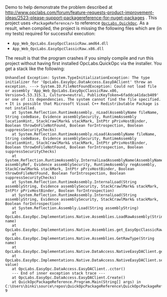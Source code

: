 Demo to help demonstrate the problem described at http://www.opclabs.com/forum/feature-requests-product-improvement-ideas/2523-please-support-packagereference-for-nuget-packages . This project uses `<PackageReference/>` to reference [`OpcLabs.QuickOpc`](https://www.nuget.org/packages/OpcLabs.QuickOpc/5.53.315). As a result, when compiled, the project is missing the following files which are (in my tests) required for successful execution:

* `App_Web_OpcLabs.EasyOpcClassicRaw.amd64.dll`
* `App_Web_OpcLabs.EasyOpcClassicRaw.x86.dll`

The result is that the program crashes if you simply compile and run this project without having first installed OpcLabs.QuickOpc via the installer. You get a stack like the following:

```
Unhandled Exception: System.TypeInitializationException: The type initializer for 'OpcLabs.EasyOpc.DataAccess.EasyDAClient' threw an exception. ---> System.IO.FileNotFoundException: Could not load file or assembly 'App_Web_OpcLabs.EasyOpcClassicRaw.x86, Version=5.53.315.1, Culture=neutral, PublicKeyToken=6faddca41dacb409' or one of its dependencies. The system cannot find the file specified.
+ It is possible that Microsoft Visual C++ Redistributable Package is not installed.
   at System.Reflection.RuntimeAssembly._nLoad(AssemblyName fileName, String codeBase, Evidence assemblySecurity, RuntimeAssembly locationHint, StackCrawlMark& stackMark, IntPtr pPrivHostBinder, Boolean throwOnFileNotFound, Boolean forIntrospection, Boolean suppressSecurityChecks)
   at System.Reflection.RuntimeAssembly.nLoad(AssemblyName fileName, String codeBase, Evidence assemblySecurity, RuntimeAssembly locationHint, StackCrawlMark& stackMark, IntPtr pPrivHostBinder, Boolean throwOnFileNotFound, Boolean forIntrospection, Boolean suppressSecurityChecks)
   at System.Reflection.RuntimeAssembly.InternalLoadAssemblyName(AssemblyName assemblyRef, Evidence assemblySecurity, RuntimeAssembly reqAssembly, StackCrawlMark& stackMark, IntPtr pPrivHostBinder, Boolean throwOnFileNotFound, Boolean forIntrospection, Boolean suppressSecurityChecks)
   at System.Reflection.RuntimeAssembly.InternalLoad(String assemblyString, Evidence assemblySecurity, StackCrawlMark& stackMark, IntPtr pPrivHostBinder, Boolean forIntrospection)
   at System.Reflection.RuntimeAssembly.InternalLoad(String assemblyString, Evidence assemblySecurity, StackCrawlMark& stackMark, Boolean forIntrospection)
   at System.Reflection.Assembly.Load(String assemblyString)
   at OpcLabs.EasyOpc.Implementations.Native.Assemblies.LoadRawAssembly(String name)
   at OpcLabs.EasyOpc.Implementations.Native.Assemblies.get_EasyOpcClassicRaw()
   at OpcLabs.EasyOpc.Implementations.Native.Assemblies.GetRawType(String name)
   at OpcLabs.EasyOpc.Implementations.Native.DataAccess.NativeEasyDAClient.get_RawType()
   at OpcLabs.EasyOpc.Implementations.Native.DataAccess.NativeEasyDAClient.set_AdaptableParameters(EasyDAAdaptableParameters value)
   at OpcLabs.EasyOpc.DataAccess.EasyDAClient..cctor()
   --- End of inner exception stack trace ---
   at OpcLabs.EasyOpc.DataAccess.EasyDAClient.Create()
   at QuickOpcPackageReference.Program.Main(String[] args) in C:\Users\binki\source\repos\QuickOpcPackageReference\QuickOpcPackageReference\Program.cs:line 9
```
